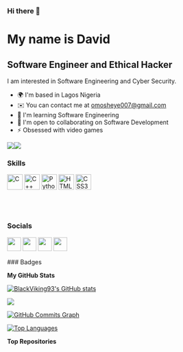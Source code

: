 ### Hi there 👋

My name is David
=============================================================================================================================

Software Engineer and Ethical Hacker
------------------------------------

I am interested in Software Engineering and Cyber Security.

* 🌍  I'm based in Lagos Nigeria
* ✉️  You can contact me at [omosheye007@gmail.com](mailto:omosheye007@gmail.com)
* 🧠  I'm learning Software Engineering
* 🤝  I'm open to collaborating on Software Development
* ⚡  Obsessed with video games

<a href="https://www.github.com/BlackViking93" target="_blank" rel="noreferrer"><img
src="https://img.shields.io/github/followers/BlackViking93?logo=github&style=for-the-badge&color=3382ed&labelColor=000000" /></a><a href="https://www.twitter.com/@APlaydetty" target="_blank" rel="noreferrer"><img
src="https://img.shields.io/twitter/follow/@APlaydetty?logo=twitter&style=for-the-badge&color=3382ed&labelColor=000000"
/></a>
### Skills

<p align="left">
<a href="https://docs.microsoft.com/en-us/cpp/?view=msvc-170" target="_blank" rel="noreferrer"><img src="https://raw.githubusercontent.com/danielcranney/readme-generator/main/public/icons/skills/c-colored.svg" width="36" height="36" alt="C" /></a>
<a href="https://docs.microsoft.com/en-us/cpp/?view=msvc-170" target="_blank" rel="noreferrer"><img src="https://raw.githubusercontent.com/danielcranney/readme-generator/main/public/icons/skills/cplusplus-colored.svg" width="36" height="36" alt="C++" /></a>
<a href="https://www.python.org/" target="_blank" rel="noreferrer"><img src="https://raw.githubusercontent.com/danielcranney/readme-generator/main/public/icons/skills/python-colored.svg" width="36" height="36" alt="Python" /></a>
<a href="https://developer.mozilla.org/en-US/docs/Glossary/HTML5" target="_blank" rel="noreferrer"><img src="https://raw.githubusercontent.com/danielcranney/readme-generator/main/public/icons/skills/html5-colored.svg" width="36" height="36" alt="HTML5" /></a>
<a href="https://www.w3.org/TR/CSS/#css" target="_blank" rel="noreferrer"><img src="https://raw.githubusercontent.com/danielcranney/readme-generator/main/public/icons/skills/css3-colored.svg" width="36" height="36" alt="CSS3" /></a>
</p>
<br>
<br>

### Socials

<p align="left"> <a href="https://www.facebook.com/Alabeni Omosheye" target="_blank" rel="noreferrer"><img src="https://raw.githubusercontent.com/danielcranney/readme-generator/main/public/icons/socials/facebook.svg" width="32" height="32" /></a> <a href="https://www.github.com/BlackViking93" target="_blank" rel="noreferrer"><img src="https://raw.githubusercontent.com/danielcranney/readme-generator/main/public/icons/socials/github.svg" width="32" height="32" /></a> <a href="https://www.linkedin.com/in/omosheye-alabeni-660b67198" target="_blank" rel="noreferrer"><img src="https://raw.githubusercontent.com/danielcranney/readme-generator/main/public/icons/socials/linkedin.svg" width="32" height="32" /></a> <a href="https://www.twitter.com/@APlaydetty" target="_blank" rel="noreferrer"><img src="https://raw.githubusercontent.com/danielcranney/readme-generator/main/public/icons/socials/twitter.svg" width="32" height="32" /></a></p>
### Badges

<b>My GitHub Stats</b>

<a href="http://www.github.com/BlackViking93"><img src="https://github-readme-stats.vercel.app/api?username=BlackViking93&show_icons=true&hide=&count_private=true&title_color=a855f7&text_color=10b981&icon_color=3382ed&bg_color=000000&hide_border=true&show_icons=true" alt="BlackViking93's GitHub stats" /></a>

<a href="http://www.github.com/BlackViking93"><img src="https://github-readme-streak-stats.herokuapp.com/?user=BlackViking93&stroke=10b981&background=000000&ring=a855f7&fire=a855f7&currStreakNum=10b981&currStreakLabel=a855f7&sideNums=10b981&sideLabels=10b981&dates=10b981&hide_border=true" /></a>

<a href="http://www.github.com/BlackViking93"><img src="https://github-readme-activity-graph.cyclic.app/graph?username=BlackViking93&bg_color=000000&color=10b981&line=3382ed&point=10b981&area_color=000000&area=true&hide_border=true&custom_title=GitHub%20Commits%20Graph" alt="GitHub Commits Graph" /></a>

<a href="https://github.com/BlackViking93" align="left"><img src="https://github-readme-stats.vercel.app/api/top-langs/?username=BlackViking93&langs_count=10&title_color=a855f7&text_color=10b981&icon_color=3382ed&bg_color=000000&hide_border=true&locale=en&custom_title=Top%20%Languages" alt="Top Languages" /></a>

<b>Top Repositories</b>

<div width="100%" align="center"></div><br /><br /><br /><br /><br /><br /><br />

